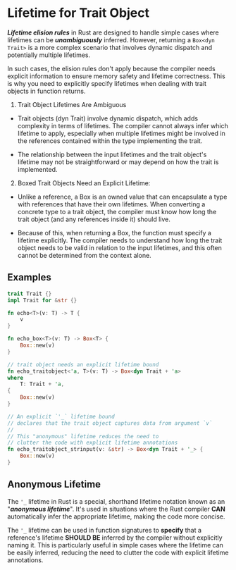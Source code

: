 Lifetime for Trait Object
===

***Lifetime elision rules*** in Rust are designed to handle simple cases
where lifetimes can be ***unambiguously*** inferred.
However, returning a `Box<dyn Trait>` is a more complex scenario that
involves dynamic dispatch and potentially multiple lifetimes.

In such cases, the elision rules don't apply because the compiler
needs explicit information to ensure memory safety and lifetime correctness.
This is why you need to explicitly specify lifetimes
when dealing with trait objects in function returns.

1. Trait Object Lifetimes Are Ambiguous

* Trait objects (dyn Trait) involve dynamic dispatch, which adds complexity in terms of lifetimes. The compiler cannot always infer which lifetime to apply, especially when multiple lifetimes might be involved in the references contained within the type implementing the trait.

* The relationship between the input lifetimes and the trait object's lifetime may not be straightforward or may depend on how the trait is implemented.

2. Boxed Trait Objects Need an Explicit Lifetime:

* Unlike a reference, a Box<dyn Trait> is an owned value that can encapsulate a type with references that have their own lifetimes. When converting a concrete type to a trait object, the compiler must know how long the trait object (and any references inside it) should live.

* Because of this, when returning a Box<dyn Trait>, the function must specify a lifetime explicitly. The compiler needs to understand how long the trait object needs to be valid in relation to the input lifetimes, and this often cannot be determined from the context alone.

Examples
---

```rust
trait Trait {}
impl Trait for &str {}

fn echo<T>(v: T) -> T {
    v
}

fn echo_box<T>(v: T) -> Box<T> {
    Box::new(v)
}

// trait object needs an explicit lifetime bound
fn echo_traitobject<'a, T>(v: T) -> Box<dyn Trait + 'a>
where
    T: Trait + 'a,
{
    Box::new(v)
}

// An explicit `'_` lifetime bound
// declares that the trait object captures data from argument `v`
//
// This "anonymous" lifetime reduces the need to
// clutter the code with explicit lifetime annotations
fn echo_traitobject_strinput(v: &str) -> Box<dyn Trait + '_> {
    Box::new(v)
}
```

Anonymous Lifetime
---

The `'_` lifetime in Rust is a special, shorthand lifetime notation
known as an "***anonymous lifetime***". It's used in situations where
the Rust compiler **CAN** automatically infer the appropriate lifetime,
making the code more concise.

The `'_` lifetime can be used in function signatures to **specify** that
a reference's lifetime **SHOULD BE** inferred by the compiler without
explicitly naming it.
This is particularly useful in simple cases where the lifetime can be
easily inferred, reducing the need to clutter the code with explicit
lifetime annotations.


